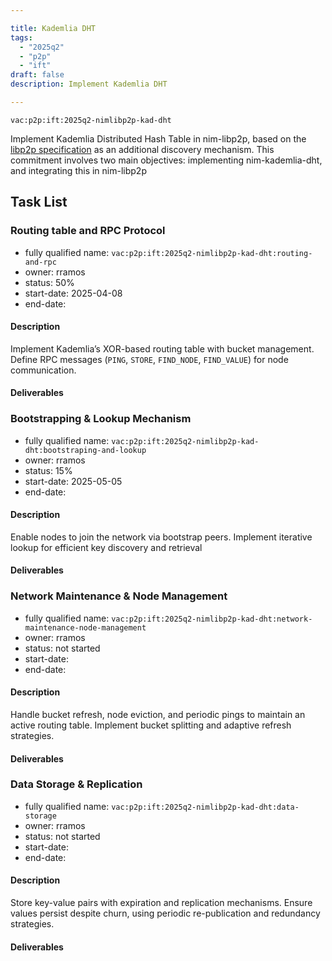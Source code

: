 ```yaml
---

title: Kademlia DHT
tags:
  - "2025q2"
  - "p2p"
  - "ift"
draft: false
description: Implement Kademlia DHT

---
```


`vac:p2p:ift:2025q2-nimlibp2p-kad-dht`

Implement Kademlia Distributed Hash Table in nim-libp2p, based on the [libp2p specification](https://github.com/libp2p/specs/blob/master/kad-dht/) as an additional discovery mechanism.
This commitment involves two main objectives: implementing nim-kademlia-dht, and integrating this in nim-libp2p

## Task List

### Routing table and RPC Protocol

* fully qualified name: `vac:p2p:ift:2025q2-nimlibp2p-kad-dht:routing-and-rpc`
* owner: rramos
* status: 50%
* start-date: 2025-04-08
* end-date:

#### Description
Implement Kademlia’s XOR-based routing table with bucket management. Define RPC messages (`PING`, `STORE`, `FIND_NODE`,
`FIND_VALUE`) for node communication.

#### Deliverables



### Bootstrapping & Lookup Mechanism

* fully qualified name: `vac:p2p:ift:2025q2-nimlibp2p-kad-dht:bootstraping-and-lookup`
* owner: rramos
* status: 15%
* start-date: 2025-05-05
* end-date:

#### Description
Enable nodes to join the network via bootstrap peers. Implement iterative lookup for efficient key
discovery and retrieval 

#### Deliverables



### Network Maintenance & Node Management

* fully qualified name: `vac:p2p:ift:2025q2-nimlibp2p-kad-dht:network-maintenance-node-management`
* owner: rramos
* status: not started
* start-date:
* end-date:

#### Description
Handle bucket refresh, node eviction, and periodic pings to maintain an active routing table. 
Implement bucket splitting and adaptive refresh strategies.

#### Deliverables



### Data Storage & Replication

* fully qualified name: `vac:p2p:ift:2025q2-nimlibp2p-kad-dht:data-storage`
* owner: rramos
* status: not started
* start-date:
* end-date:

#### Description
Store key-value pairs with expiration and replication mechanisms. Ensure values persist despite churn, using periodic
re-publication and redundancy strategies.

#### Deliverables

